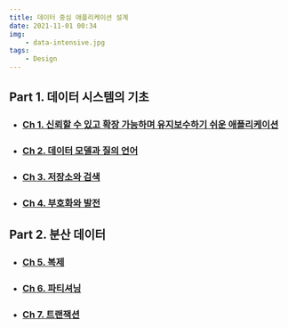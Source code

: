 ```yaml
---
title: 데이터 중심 애플리케이션 설계
date: 2021-11-01 00:34
img:
    - data-intensive.jpg
tags: 
    - Design 
---
```


## Part 1. 데이터 시스템의 기초
- ### [Ch 1. 신뢰할 수 있고 확장 가능하며 유지보수하기 쉬운 애플리케이션](ch1.html)
- ### [Ch 2. 데이터 모델과 질의 언어](ch2.html)
- ### [Ch 3. 저장소와 검색](ch3.html)
- ### [Ch 4. 부호화와 발전](ch4.html)

## Part 2. 분산 데이터 
- ### [Ch 5. 복제](ch5.html)
- ### [Ch 6. 파티셔닝](ch6.html)
- ### [Ch 7. 트랜잭션](ch7.html)


